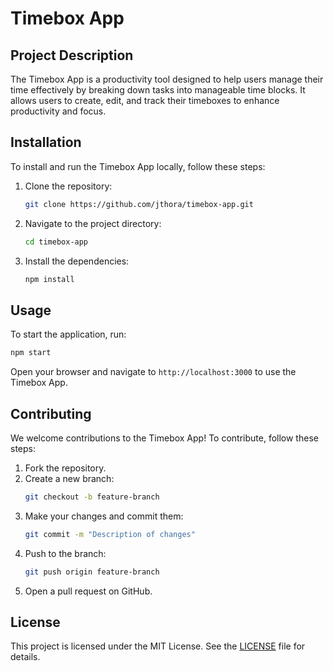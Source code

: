# Timebox App

## Project Description
The Timebox App is a productivity tool designed to help users manage their time effectively by breaking down tasks into manageable time blocks. It allows users to create, edit, and track their timeboxes to enhance productivity and focus.

## Installation
To install and run the Timebox App locally, follow these steps:

1. Clone the repository:
    ```bash
    git clone https://github.com/jthora/timebox-app.git
    ```
2. Navigate to the project directory:
    ```bash
    cd timebox-app
    ```
3. Install the dependencies:
    ```bash
    npm install
    ```

## Usage
To start the application, run:
```bash
npm start
```
Open your browser and navigate to `http://localhost:3000` to use the Timebox App.

## Contributing
We welcome contributions to the Timebox App! To contribute, follow these steps:

1. Fork the repository.
2. Create a new branch:
    ```bash
    git checkout -b feature-branch
    ```
3. Make your changes and commit them:
    ```bash
    git commit -m "Description of changes"
    ```
4. Push to the branch:
    ```bash
    git push origin feature-branch
    ```
5. Open a pull request on GitHub.

## License
This project is licensed under the MIT License. See the [LICENSE](LICENSE) file for details.
